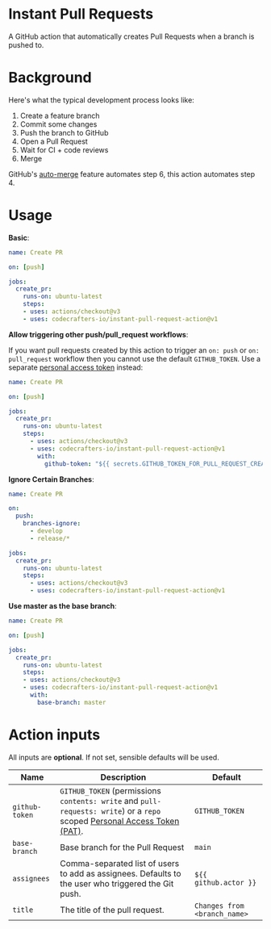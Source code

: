 # Instant Pull Requests

A GitHub action that automatically creates Pull Requests when a branch is pushed to.

# Background

Here's what the typical development process looks like:

1. Create a feature branch
2. Commit some changes
3. Push the branch to GitHub
4. Open a Pull Request
5. Wait for CI + code reviews
6. Merge

GitHub's [auto-merge](https://docs.github.com/en/pull-requests/collaborating-with-pull-requests/incorporating-changes-from-a-pull-request/automatically-merging-a-pull-request) feature automates step 6, this action automates step 4.

# Usage

**Basic**:

```yaml
name: Create PR

on: [push]

jobs:
  create_pr:
    runs-on: ubuntu-latest
    steps:
    - uses: actions/checkout@v3
    - uses: codecrafters-io/instant-pull-request-action@v1
```

**Allow triggering other push/pull_request workflows**:

If you want pull requests created by this action to trigger an `on: push` or `on: pull_request` workflow then
you cannot use the default `GITHUB_TOKEN`. Use a separate 
[personal access token](https://docs.github.com/en/authentication/keeping-your-account-and-data-secure/creating-a-personal-access-token) instead: 

```yaml
name: Create PR

on: [push]

jobs:
  create_pr:
    runs-on: ubuntu-latest
    steps:
      - uses: actions/checkout@v3
      - uses: codecrafters-io/instant-pull-request-action@v1
        with:
          github-token: "${{ secrets.GITHUB_TOKEN_FOR_PULL_REQUEST_CREATION }}"
```

**Ignore Certain Branches**:

```yaml
name: Create PR

on:
  push:
    branches-ignore:
      - develop
      - release/*

jobs:
  create_pr:
    runs-on: ubuntu-latest
    steps:
      - uses: actions/checkout@v3
      - uses: codecrafters-io/instant-pull-request-action@v1
```

**Use master as the base branch**:

```yaml
name: Create PR

on: [push]

jobs:
  create_pr:
    runs-on: ubuntu-latest
    steps:
    - uses: actions/checkout@v3
    - uses: codecrafters-io/instant-pull-request-action@v1
      with:
        base-branch: master
```

# Action inputs

All inputs are **optional**. If not set, sensible defaults will be used.

| Name             | Description                                                                                                                                                                                                                                                                                                                                                                                                                                                                                           | Default                                                                                                    |
|------------------|-------------------------------------------------------------------------------------------------------------------------------------------------------------------------------------------------------------------------------------------------------------------------------------------------------------------------------------------------------------------------------------------------------------------------------------------------------------------------------------------------------|------------------------------------------------------------------------------------------------------------|
| `github-token`   | `GITHUB_TOKEN` (permissions `contents: write` and `pull-requests: write`) or a `repo` scoped [Personal Access Token (PAT)](https://docs.github.com/en/github/authenticating-to-github/creating-a-personal-access-token).                                                                                                                                                                                                                                                                              | `GITHUB_TOKEN`                                                                                             |
| `base-branch`    | Base branch for the Pull Request                                                                                                                                                                                                                                                                                                                                                                                                                                                                      | `main`                                                                                                     |
| `assignees`      | Comma-separated list of users to add as assignees. Defaults to the user who triggered the Git push.                                                                                                                                                                                                                                                                                                                                                                                                   | `${{ github.actor }}`                                                                                      |
| `title`          | The title of the pull request.                                                                                                                                                                                                                                                                                                                                                                                                                                                                        | `Changes from <branch_name>`                                                                               |
